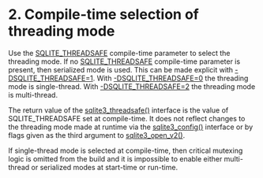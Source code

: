 # 2\. Compile\-time selection of threading mode



Use the [SQLITE\_THREADSAFE](compile.html#threadsafe) compile\-time parameter to select the
threading mode. If no [SQLITE\_THREADSAFE](compile.html#threadsafe) compile\-time parameter is
present, then serialized mode is used.
This can be made explicit with 
[\-DSQLITE\_THREADSAFE\=1](compile.html#threadsafe).
With
[\-DSQLITE\_THREADSAFE\=0](compile.html#threadsafe) the threading mode is
single\-thread. With
[\-DSQLITE\_THREADSAFE\=2](compile.html#threadsafe) the threading mode is
multi\-thread.




The return value of the [sqlite3\_threadsafe()](c3ref/threadsafe.html) interface is the value
of SQLITE\_THREADSAFE set at compile\-time. It does not reflect changes
to the threading mode made at runtime via the [sqlite3\_config()](c3ref/config.html)
interface or by flags given as the third argument to [sqlite3\_open\_v2()](c3ref/open.html).




If single\-thread mode is selected at compile\-time, then critical
mutexing logic is omitted from the build and it is impossible to
enable either multi\-thread or serialized modes at start\-time or
run\-time.



